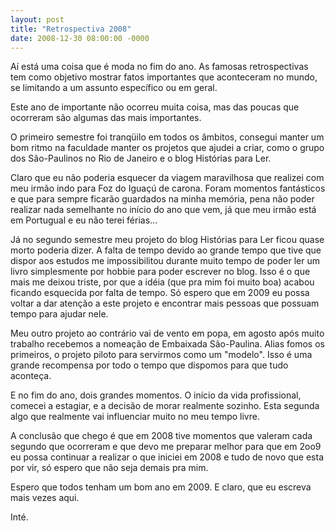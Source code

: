 ```yaml
---
layout: post
title: "Retrospectiva 2008"
date: 2008-12-30 08:00:00 -0000
---
```

  
Aí está uma coisa que é moda no fim do ano. As famosas retrospectivas tem como objetivo mostrar fatos importantes que aconteceram no mundo, se limitando a um assunto específico ou em geral.

Este ano de importante não ocorreu muita coisa, mas das poucas que ocorreram são algumas das mais importantes.

O primeiro semestre foi tranqüilo em todos os âmbitos, consegui manter um bom ritmo na faculdade manter os projetos que ajudei a criar, como o grupo dos São-Paulinos no Rio de Janeiro e o blog Histórias para Ler.

Claro que eu não poderia esquecer da viagem maravilhosa que realizei com meu irmão indo para Foz do Iguaçú de carona. Foram momentos fantásticos e que para sempre ficarão guardados na minha memória, pena não poder realizar nada semelhante no início do ano que vem, já que meu irmão está em Portugual e eu não terei férias...

Já no segundo semestre meu projeto do blog Histórias para Ler ficou quase morto poderia dizer. A falta de tempo devido ao grande tempo que tive que dispor aos estudos me impossibilitou durante muito tempo de poder ler um livro simplesmente por hobbie para poder escrever no blog. Isso é o que mais me deixou triste, por que a idéia (que pra mim foi muito boa) acabou ficando esquecida por falta de tempo. Só espero que em 2009 eu possa voltar a dar atenção a este projeto e encontrar mais pessoas que possuam tempo para ajudar nele.

Meu outro projeto ao contrário vai de vento em popa, em agosto após muito trabalho recebemos a nomeação de Embaixada São-Paulina. Alias fomos os primeiros, o projeto piloto para servirmos como um "modelo". Isso é uma grande recompensa por todo o tempo que dispomos para que tudo aconteça.

E no fim do ano, dois grandes momentos. O início da vida profissional, comecei a estagiar, e a decisão de morar realmente sozinho. Esta segunda algo que realmente vai influenciar muito no meu tempo livre.

A conclusão que chego é que em 2008 tive momentos que valeram cada segundo que ocorreram e que devo me preparar melhor para que em 2oo9 eu possa continuar a realizar o que iniciei em 2008 e tudo de novo que esta por vir, só espero que não seja demais pra mim.

Espero que todos tenham um bom ano em 2009. E claro, que eu escreva mais vezes aqui.

Inté.